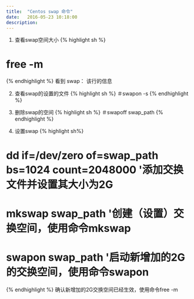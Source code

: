 ```yaml
---
title:  "Centos swap 命令"
date:   2016-05-23 10:18:00
description: 
---
```


1. 查看swap空间大小
{% highlight sh %}
# free -m
{% endhighlight %}
看到 swap： 该行的信息

2. 查看swap的设置的文件
{% highlight sh %}
＃swapon -s
{% endhighlight %}

3. 删除swap的空间
{% highlight sh %}
＃swapoff  swap_path
{% endhighlight %}

4. 设置swap
{% highlight sh%}
# dd if=/dev/zero of=swap_path bs=1024 count=2048000      '添加交换文件并设置其大小为2G
# mkswap swap_path   '创建（设置）交换空间，使用命令mkswap
# swapon swap_path   '启动新增加的2G的交换空间，使用命令swapon 
{% endhighlight %}
确认新增加的2G交换空间已经生效，使用命令free -m

